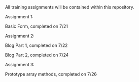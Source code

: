 All training assignments will be contained within this repository.



Assignment 1: 

Basic Form, completed on 7/21

Assignment 2: 

Blog Part 1, completed on 7/22

Blog Part 2, completed on 7/24

Assignment 3:

Prototype array methods, completed on 7/26